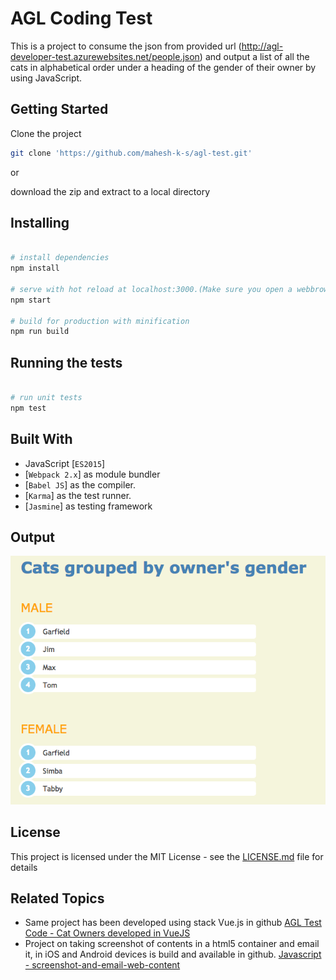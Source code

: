 # AGL Coding Test

This is a project to consume the json from provided url (http://agl-developer-test.azurewebsites.net/people.json) and output a list of all the cats in alphabetical order under a heading of the gender of their owner by using JavaScript.

## Getting Started

Clone the project 
```bash
git clone 'https://github.com/mahesh-k-s/agl-test.git'
```
or

download the zip and extract to a local directory


## Installing

```bash

# install dependencies 
npm install

# serve with hot reload at localhost:3000.(Make sure you open a webbrowser with web security disabled, so project will auto-render to that browser)
npm start

# build for production with minification
npm run build

```

## Running the tests
```bash

# run unit tests
npm test

```

## Built With

- JavaScript [`ES2015`]
- [`Webpack 2.x`] as module bundler
- [`Babel JS`] as the compiler.
- [`Karma`] as the test runner.
- [`Jasmine`] as testing framework

## Output

![alt tag](https://github.com/mahesh-k-s/agl-test/blob/master/assets/output-screenshot.png)

## License

This project is licensed under the MIT License - see the [LICENSE.md](LICENSE.md) file for details

## Related Topics

* Same project has been developed using stack Vue.js in github [AGL Test Code - Cat Owners developed in VueJS](https://github.com/mahesh-k-s/agl-test-vuejs)
* Project on taking screenshot of contents in a html5 container and email it, in iOS and Android devices is build and available in github. [Javascript - screenshot-and-email-web-content](https://github.com/mahesh-k-s/screenshot-and-email-web-content)


